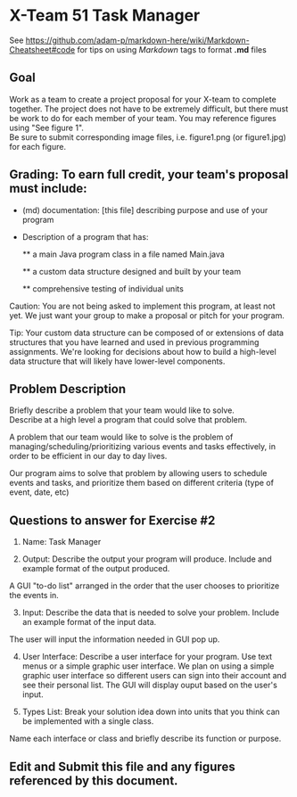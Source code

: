 # X-Team 51 Task Manager

See https://github.com/adam-p/markdown-here/wiki/Markdown-Cheatsheet#code for tips on using *Markdown* tags to format __.md__ files

## Goal

Work as a team to create a project proposal for your X-team to complete together.
The project does not have to be extremely difficult,
but there must be work to do for each member of your team.
You may reference figures using "See figure 1".  
Be sure to submit corresponding image files, i.e. figure1.png (or figure1.jpg) for each figure.

## Grading: To earn full credit, your team's proposal must include:

* (md) documentation: [this file] describing purpose and use of your program

* Description of a program that has:

  ** a main Java program class in a file named Main.java
  
  ** a custom data structure designed and built by your team
  
  ** comprehensive testing of individual units
  
 Caution: You are not being asked to implement this program, at least not yet. 
 We just want your group to make a proposal or pitch for your program.
 
 Tip: Your custom data structure can be composed of or extensions of data structures that you have learned and used in previous programming assignments.  We're looking for decisions about how to build a high-level data structure that will likely have lower-level components.

## Problem Description

Briefly describe a problem that your team would like to solve.  
Describe at a high level a program that could solve that problem.

A problem that our team would like to solve is the problem of managing/scheduling/prioritizing various events and tasks effectively, in order to be efficient in our day to day lives. 

Our program aims to solve that problem by allowing users to schedule events and tasks, and prioritize them based on different criteria (type of event, date, etc)
## Questions to answer for Exercise #2

1. Name: Task Manager


2. Output: Describe the output your program will produce.  Include and example format of the output produced.

A GUI "to-do list" arranged in the order that the user chooses to prioritize the events in.


3. Input: Describe the data that is needed to solve your problem. Include an example format of the input data.

The user will input the information needed in GUI pop up.


4. User Interface: Describe a user interface for your program.  Use text menus or a simple graphic user interface.
We plan on using a simple graphic user interface so different users can sign into their account and see their personal list.
The GUI will display ouput based on the user's input.

5. Types List: Break your solution idea down into units that you think can be implemented with a single class.



Name each interface or class and briefly describe its function or purpose.




## Edit and Submit this file and any figures referenced by this document.

